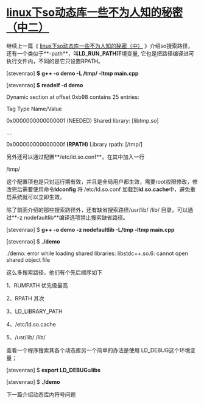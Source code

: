 # [linux下so动态库一些不为人知的秘密（中二）](https://www.cnblogs.com/lidabo/p/5705170.html)

继续上一篇《 [linux下so动态库一些不为人知的秘密（中）](http://blog.chinaunix.net/uid-27105712-id-3313327.html) 》介绍so搜索路径，还有一个类似于**-path**，叫**LD_RUN_PATH**环境变量, 它也是把路径编译进可执行文件内，不同的是它只设置RPATH。

 [stevenrao] **$** **g++ -o demo -L /tmp/  -ltmp main.cpp**

 [stevenrao] **$** **readelf -d demo**

 Dynamic section at offset 0xb98 contains 25 entries:

  Tag        Type                         Name/Value

 0x0000000000000001 (NEEDED)             Shared library: [libtmp.so]

 ....

 0x000000000000000f **(RPATH)**              Library rpath: [/tmp/]

 

  另外还可以通过配置**/etc/ld.so.conf**，在其中加入一行

  /tmp/

  这个配置项也是只对运行期有效，并且是全局用户都生效，需要root权限修改，修改完后需要使用命令**ldconfig** 将 /etc/ld.so.conf 加载到**ld.so.cache**中，避免重启系统就可以立即生效。

  除了前面介绍的那些搜索路径外，还有缺省搜索路径/usr/lib/ /lib/ 目录，可以通过**-z nodefaultlib**编译选项禁止搜索缺省路径。

  [stevenrao] $ **g++ -o demo -z nodefaultlib  -L/tmp -ltmp main.cpp**

  [stevenrao] $  **./demo**

   ./demo: error while loading shared libraries: libstdc++.so.6: cannot open shared object file

 

  这么多搜索路径，他们有个先后顺序如下

  1、RUMPATH 优先级最高

  2、RPATH   其次

  3、LD_LIBRARY_PATH

  4、/etc/ld.so.cache

  5、/usr/lib/ /lib/

 

  查看一个程序搜索其各个动态库另一个简单的办法是使用 LD_DEBUG这个环境变量；

  [stevenrao] $ **export LD_DEBUG=libs**

  [stevenrao] $ **./demo**

  下一篇介绍动态库内符号问题